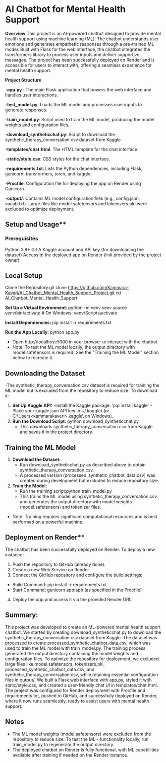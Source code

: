 # AI Chatbot for Mental Health Support
**Overview**
This project is an AI-powered chatbot designed to provide mental health support using machine learning (ML). The chatbot understands user emotions and generates empathetic responses through a pre-trained ML model. Built with Flask for the web interface, the chatbot integrates the transformers library to process user inputs and deliver supportive messages. The project has been successfully deployed on Render and is accessible for users to interact with, offering a seamless experience for mental health support.

**Project Structure**

-**app.py** : The main Flask application that powers the web interface and handles user interactions.

-**test_model.py**: Loads the ML model and processes user inputs to generate responses.

-**train_model.py**: Script used to train the ML model, producing the model weights and configuration files.

-**download_syntheticchat.py**: Script to download the synthetic_therapy_conversation.csv dataset from Kaggle.

-**templates/chat.html**: The HTML template for the chat interface.

-**static/style.css**: CSS styles for the chat interface.

-**requirements.txt**: Lists the Python dependencies, including Flask, gunicorn, transformers, torch, and kaggle.

-**Procfile**: Configuration file for deploying the app on Render using Gunicorn.

-**output/**: Contains ML model configuration files (e.g., config.json, vocab.txt). Large files like model.safetensors and tokenizers.pkl were excluded to optimize deployment.

## Setup and Usage**
### Prerequisites

Python 3.8+
Git
A Kaggle account and API key (for downloading the dataset)
Access to the deployed app on Render (link provided by the project owner)

## Local Setup

Clone the Repository:git clone <https://github.com/Kammara-Kaveri/AI_Chatbot_Mental_Health_Support_Project.git>
cd AI_Chatbot_Mental_Health_Support


**Set Up a Virtual Environment**:
python -m venv venv
source venv/bin/activate  # On Windows: venv\Scripts\activate


**Install Dependencies:**
pip install -r requirements.txt

**Run the App Locally:**
python app.py
- Open http://localhost:5000 in your browser to interact with the chatbot.
- Note: To test the ML model locally, the output directory with model.safetensors is required. See the "Training the ML Model" section below to recreate it.

## Downloading the Dataset
-The synthetic_therapy_conversation.csv dataset is required for training the ML model but is excluded from the repository to reduce size. To download it:
1. **Set Up Kaggle API:**
    -Install the Kaggle package: 'pip install kaggle'
    -Place your kaggle.json API key in ~/.kaggle/ (or C:\Users\<kammarakaveri>\.kaggle\ on Windows).
2. **Run the Download Script:**
    python download_syntheticchat.py
    - This downloads synthetic_therapy_conversation.csv from Kaggle and saves it in the project directory.


## Training the ML Model
1. **Download the Dataset:**
    - Run download_syntheticchat.py as described above to obtain synthetic_therapy_conversation.csv.
    - A processed version (processed_synthetic_chatbot_data.csv) was created during development but excluded to reduce repository size.
2. **Train the Model:**
    - Run the training script:python train_model.py
    - This trains the ML model using synthetic_therapy_conversation.csv and generates the output directory with model weights (model.safetensors) and tokenizer files.
- Note: Training requires significant computational resources and is best performed on a powerful machine.


## Deployment on Render**
The chatbot has been successfully deployed on Render. To deploy a new instance:
1. Push the repository to GitHub (already done).
2. Create a new Web Service on Render.
3. Connect the GitHub repository and configure the build settings:
- Build Command: pip install -r requirements.txt
- Start Command: gunicorn app:app (as specified in the Procfile)
4. Deploy the app and access it via the provided Render URL.

## Summary:
This project was developed to create an ML-powered mental health support chatbot. We started by creating download_syntheticchat.py to download the synthetic_therapy_conversation.csv dataset from Kaggle. The dataset was processed to create processed_synthetic_chatbot_data.csv, which was used to train the ML model with train_model.py. The training process generated the output directory containing the model weights and configuration files. To optimize the repository for deployment, we excluded large files like model.safetensors, tokenizers.pkl, processed_synthetic_chatbot_data.csv, and synthetic_therapy_conversation.csv, while retaining essential configuration files in output/. We built a Flask web interface with app.py, styled it with static/style.css, and created a user-friendly chat UI in templates/chat.html. The project was configured for Render deployment with Procfile and requirements.txt, pushed to GitHub, and successfully deployed on Render, where it now runs seamlessly, ready to assist users with mental health support.

## Notes
- The ML model weights (model.safetensors) were excluded from the repository to reduce size. To test the ML - functionality locally, run train_model.py to regenerate the output directory.
- The deployed chatbot on Render is fully functional, with ML capabilities available after training if needed on the Render instance.


